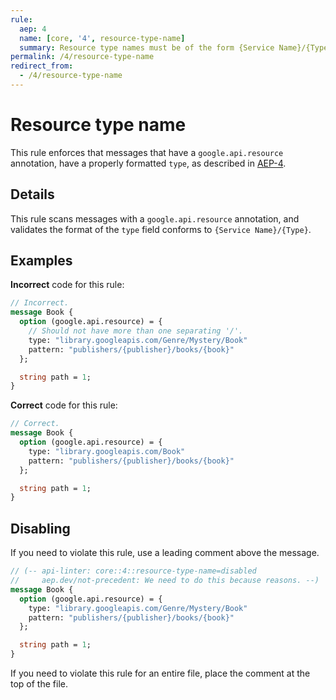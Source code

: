 ```yaml
---
rule:
  aep: 4
  name: [core, '4', resource-type-name]
  summary: Resource type names must be of the form {Service Name}/{Type}.
permalink: /4/resource-type-name
redirect_from:
  - /4/resource-type-name
---
```


# Resource type name

This rule enforces that messages that have a `google.api.resource` annotation,
have a properly formatted `type`, as described in [AEP-4][].

## Details

This rule scans messages with a `google.api.resource` annotation, and validates
the format of the `type` field conforms to `{Service Name}/{Type}`.

## Examples

**Incorrect** code for this rule:

```proto
// Incorrect.
message Book {
  option (google.api.resource) = {
    // Should not have more than one separating '/'.
    type: "library.googleapis.com/Genre/Mystery/Book"
    pattern: "publishers/{publisher}/books/{book}"
  };

  string path = 1;
}
```

**Correct** code for this rule:

```proto
// Correct.
message Book {
  option (google.api.resource) = {
    type: "library.googleapis.com/Book"
    pattern: "publishers/{publisher}/books/{book}"
  };

  string path = 1;
}
```

## Disabling

If you need to violate this rule, use a leading comment above the message.

```proto
// (-- api-linter: core::4::resource-type-name=disabled
//     aep.dev/not-precedent: We need to do this because reasons. --)
message Book {
  option (google.api.resource) = {
    type: "library.googleapis.com/Genre/Mystery/Book"
    pattern: "publishers/{publisher}/books/{book}"
  };

  string path = 1;
}
```

If you need to violate this rule for an entire file, place the comment at the
top of the file.

[aep-4]: http://aep.dev/4
[aep.dev/not-precedent]: https://aep.dev/not-precedent

